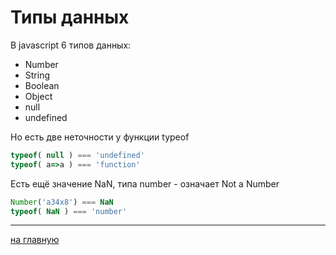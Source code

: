 # Типы данных
В javascript 6 типов данных:  
 - Number
 - String
 - Boolean
 - Object
 - null
 - undefined

Но есть две неточности у функции typeof  
```javascript
typeof( null ) === 'undefined'
typeof( a=>a ) === 'function'
```

Есть ещё значение NaN, типа number - означает Not a Number
```javascript
Number('a34x8') === NaN
typeof( NaN ) === 'number'
```

---
[на главную](../readme.md)